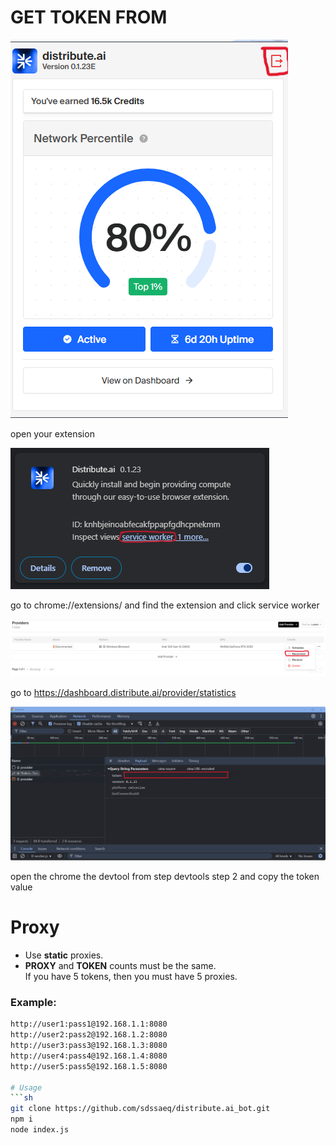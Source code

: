 # GET TOKEN FROM

![1](./pics/1.png)

open your extension

![2](./pics/2.png)

go to chrome://extensions/ and find the extension and click service worker

![3](./pics/3.png)

go to https://dashboard.distribute.ai/provider/statistics

![4](./pics/4.png)

open the chrome the devtool from step devtools step 2 and copy the token value

# Proxy
- Use **static** proxies.
- **PROXY** and **TOKEN** counts must be the same.  
  If you have 5 tokens, then you must have 5 proxies.
### Example:
```sh 
http://user1:pass1@192.168.1.1:8080
http://user2:pass2@192.168.1.2:8080 
http://user3:pass3@192.168.1.3:8080 
http://user4:pass4@192.168.1.4:8080 
http://user5:pass5@192.168.1.5:8080

# Usage
```sh
git clone https://github.com/sdssaeq/distribute.ai_bot.git
npm i
node index.js
```
